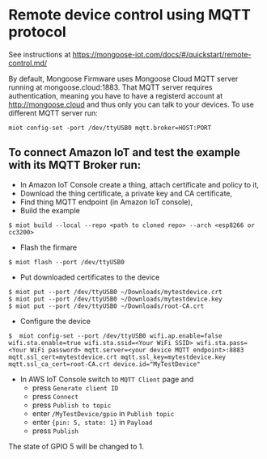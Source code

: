 # Remote device control using MQTT protocol

See instructions at https://mongoose-iot.com/docs/#/quickstart/remote-control.md/ 


By default, Mongoose Firmware uses Mongoose Cloud MQTT server running at mongoose.cloud:1883. That MQTT server requires authentication, meaning you have to have a registerd account at http://mongoose.cloud and thus only you can talk to your devices. To use different MQTT server run:

```
miot config-set -port /dev/ttyUSB0 mqtt.broker=HOST:PORT
```

## To connect Amazon IoT and test the example with its MQTT Broker run:
- In Amazon IoT Console create a thing, attach certificate and policy to it,
- Download the thing certificate, a private key and CA certificate,
- Find thing MQTT endpoint (in Amazon IoT console),
- Build the example
```
$ miot build --local --repo <path to cloned repo> --arch <esp8266 or cc3200>
```
- Flash the firmare
```
$ miot flash --port /dev/ttyUSB0
```
- Put downloaded certificates to the device
```
$ miot put --port /dev/ttyUSB0 ~/Downloads/mytestdevice.crt
$ miot put --port /dev/ttyUSB0 ~/Downloads/mytestdevice.key
$ miot put --port /dev/ttyUSB0 ~/Downloads/root-CA.crt
```
- Configure the device
```
$  miot config-set --port /dev/ttyUSB0 wifi.ap.enable=false wifi.sta.enable=true wifi.sta.ssid=<Your WiFi SSID> wifi.sta.pass=<Your WiFi password> mqtt.server=<your device MQTT endpoint>:8883 mqtt.ssl_cert=mytestdevice.crt mqtt.ssl_key=mytestdevice.key mqtt.ssl_ca_cert=root-CA.crt device.id="MyTestDevice"
```
- In AWS IoT Console switch to `MQTT Client` page and
  - press `Generate client ID`
  - press `Connect`
  - press `Publish to topic`
  - enter `/MyTestDevice/gpio` in `Publish topic`
  - enter `{pin: 5, state: 1}` in `Payload`
  - press `Publish`

The state of GPIO 5 will be changed to 1.
